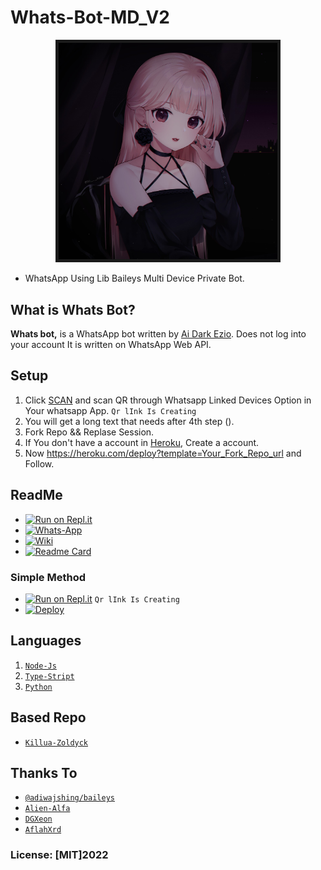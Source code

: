 # Whats-Bot-MD_V2

 <p align="center">
    <img src="https://raw.githubusercontent.com/AiDarkEzio/Whats-Bot/master/GojoMedia/D_E-DPC.jpg" alt="ADE" width="350" high="350" border="5"/>
</p>

- WhatsApp Using Lib Baileys Multi Device Private Bot.

## What is Whats Bot?

**Whats bot,** is a WhatsApp bot written by [Ai Dark Ezio](https://github.com/AiDarkEzio). Does not log into your account It is written on WhatsApp Web API.

## Setup

1. Click [SCAN](https://replit.com/) and scan QR through Whatsapp Linked Devices Option in Your whatsapp App. ``Qr lInk Is Creating``
2. You will get a long text that needs after 4th step ().
3. Fork Repo && Replase Session.
4. If You don't have a account in [Heroku](https://signup.heroku.com/), Create a account.
5. Now <https://heroku.com/deploy?template=Your_Fork_Repo_url> and Follow.

## ReadMe

- [![Run on Repl.it](https://img.shields.io/badge/-watch%20video-critical?style=for-the-badge&logo=youtube&logoColor=white)](https://youtube.com/channel/UCeDeaDD8dpdMT2gO3VHY1JQ)
- [![Whats-App](https://img.shields.io/badge/-Whatsapp%20Group-lightgrey?style=for-the-badge&logo=whatsapp&logoColor=white)](https://chat.whatsapp.com/E4idBD9jqmyj)
- [![Wiki](https://img.shields.io/badge/plugins-blue?style=for-the-badge&logo=appveyor%22)](https://github.com/lyfe00011/whatsapp-bot/wiki/)
- [![Readme Card](https://github-readme-stats.vercel.app/api/pin/?username=zeqanpx&repo=Queen_Jennifer&theme=midnight-purple)](https://github.com/AiDarkEzio/WhatsBot-V2)

### Simple Method

- [![Run on Repl.it](https://repl.it/badge/github/Quiec/whatsasena)](https://repl.it/) ``Qr lInk Is Creating``
- [![Deploy](https://www.herokucdn.com/deploy/button.svg)](https://heroku.com/deploy?template=)

## Languages

1. [`Node-Js`](https://nodejs.org/)
2. [`Type-Stript`](https://www.typescriptlang.org/)
3. [`Python`](https://www.python.org/)

## Based Repo

- [`Killua-Zoldyck`](https://github.com/zhwzein/Killua-Zoldyck "Base Bot")

## Thanks To

- [`@adiwajshing/baileys`](https://github.com/adiwajshing/baileys)
- [`Alien-Alfa`](https://github.com/Alien-Alfa)
- [`DGXeon`](https://github.com/DGXeon)
- [`AflahXrd`](https://github.com/nexusNw)

### License: [MIT]2022
